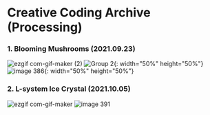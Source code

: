 # Creative Coding Archive (Processing)

### 1. Blooming Mushrooms (2021.09.23)  
![ezgif com-gif-maker (2)](https://user-images.githubusercontent.com/49463954/135954427-d8aae34a-5a2d-439a-922c-6755fcdae38e.gif)
![Group 2](https://user-images.githubusercontent.com/49463954/135953438-364d1d87-72c2-44e1-a0ff-496817cc084d.png){: width="50%" height="50%"}
![image 386](https://user-images.githubusercontent.com/49463954/135953486-6fe5d1f7-e810-4099-b531-8b34d1167e0e.png){: width="50%" height="50%"}

### 2. L-system Ice Crystal (2021.10.05)  
![ezgif com-gif-maker](https://user-images.githubusercontent.com/49463954/135954265-78fe0b2b-af7b-4bc9-ac1b-8f113290b1be.gif)
![image 391](https://user-images.githubusercontent.com/49463954/135953488-05229b05-3fe2-4ef1-836c-b4ae2316cfb6.png)


